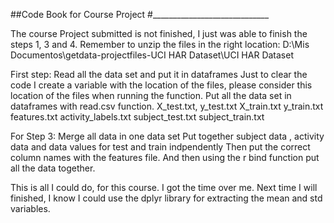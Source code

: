 ##Code Book for Course Project
#_____________________________

The course Project submitted is not finished, I just was able to finish the steps 1, 3 and 4.
Remember to unzip the files in the right location:
D:\Mis Documentos\getdata-projectfiles-UCI HAR Dataset\UCI HAR Dataset

First step: Read all the data set and put it in dataframes
Just to clear the code I create a variable with the location of the files, please consider this location 
of the files when running the function.
Put all the data set in dataframes with read.csv function.
X_test.txt,
y_test.txt
X_train.txt
y_train.txt
features.txt
activity_labels.txt
subject_test.txt
subject_train.txt

For Step 3: Merge all data in one data set
Put together subject data , activity data and data values for test and train indpendently
Then put the correct column names with the features file.
And then using the r bind function put all the data together.

This is all I could do, for this course. I got the time over me. Next time I will finished, I know I 
could use the dplyr library for extracting the mean and std variables.
